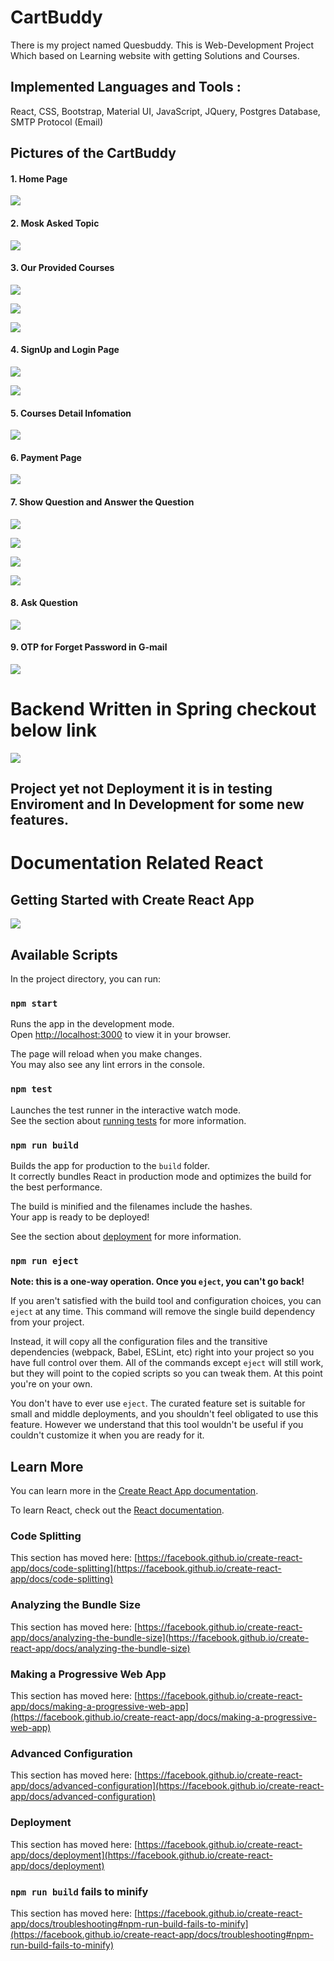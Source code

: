 # CartBuddy
There is my project named Quesbuddy. This is Web-Development Project Which based on Learning website with getting Solutions and Courses.

## Implemented Languages and Tools : 
React, CSS, Bootstrap, Material UI, JavaScript, JQuery, Postgres Database, SMTP Protocol (Email) 

## Pictures of the CartBuddy

#### 1. Home Page
![](https://github.com/VRaj361/QuesBuddy-project/blob/main/Images%20QuesBuddy-Project/home1.png)

#### 2. Mosk Asked Topic
![](https://github.com/VRaj361/QuesBuddy-project/blob/main/Images%20QuesBuddy-Project/mostasktopic.png)

#### 3. Our Provided Courses
![](https://github.com/VRaj361/QuesBuddy-project/blob/main/Images%20QuesBuddy-Project/courses.png)

![](https://github.com/VRaj361/QuesBuddy-project/blob/main/Images%20QuesBuddy-Project/animatedpage.png)

![](https://github.com/VRaj361/QuesBuddy-project/blob/main/Images%20QuesBuddy-Project/showquestionslideercourse.png)

#### 4. SignUp and Login Page

![](https://github.com/VRaj361/QuesBuddy-project/blob/main/Images%20QuesBuddy-Project/signuppage.png)

![](https://github.com/VRaj361/QuesBuddy-project/blob/main/Images%20QuesBuddy-Project/loginpage.png)

#### 5. Courses Detail Infomation

![](https://github.com/VRaj361/QuesBuddy-project/blob/main/Images%20QuesBuddy-Project/showdetailcourse.png)

#### 6. Payment Page

![](https://github.com/VRaj361/QuesBuddy-project/blob/main/Images%20QuesBuddy-Project/payment.png)

#### 7. Show Question and Answer the Question

![](https://github.com/VRaj361/QuesBuddy-project/blob/main/Images%20QuesBuddy-Project/showquestion2.png)

![](https://github.com/VRaj361/QuesBuddy-project/blob/main/Images%20QuesBuddy-Project/showquestionall.png)

![](https://github.com/VRaj361/QuesBuddy-project/blob/main/Images%20QuesBuddy-Project/answerquestion.png)

![](https://github.com/VRaj361/QuesBuddy-project/blob/main/Images%20QuesBuddy-Project/answerlistedbelow.png)

#### 8. Ask Question

![](https://github.com/VRaj361/QuesBuddy-project/blob/main/Images%20QuesBuddy-Project/askquestion.png)

#### 9. OTP for Forget Password in G-mail

![](https://github.com/VRaj361/QuesBuddy-project/blob/main/Images%20QuesBuddy-Project/EmailOTPForgetPassword.png)

# Backend Written in Spring checkout below link

![](https://github.com/VRaj361/projectesell-spring-api)


## Project yet not Deployment it is in testing Enviroment and In Development for some new features.

# Documentation Related React
## Getting Started with Create React App

![](https://github.com/facebook/create-react-app)

## Available Scripts

In the project directory, you can run:

### `npm start`

Runs the app in the development mode.\
Open [http://localhost:3000](http://localhost:3000) to view it in your browser.

The page will reload when you make changes.\
You may also see any lint errors in the console.

### `npm test`

Launches the test runner in the interactive watch mode.\
See the section about [running tests](https://facebook.github.io/create-react-app/docs/running-tests) for more information.

### `npm run build`

Builds the app for production to the `build` folder.\
It correctly bundles React in production mode and optimizes the build for the best performance.

The build is minified and the filenames include the hashes.\
Your app is ready to be deployed!

See the section about [deployment](https://facebook.github.io/create-react-app/docs/deployment) for more information.

### `npm run eject`

**Note: this is a one-way operation. Once you `eject`, you can't go back!**

If you aren't satisfied with the build tool and configuration choices, you can `eject` at any time. This command will remove the single build dependency from your project.

Instead, it will copy all the configuration files and the transitive dependencies (webpack, Babel, ESLint, etc) right into your project so you have full control over them. All of the commands except `eject` will still work, but they will point to the copied scripts so you can tweak them. At this point you're on your own.

You don't have to ever use `eject`. The curated feature set is suitable for small and middle deployments, and you shouldn't feel obligated to use this feature. However we understand that this tool wouldn't be useful if you couldn't customize it when you are ready for it.

## Learn More

You can learn more in the [Create React App documentation](https://facebook.github.io/create-react-app/docs/getting-started).

To learn React, check out the [React documentation](https://reactjs.org/).

### Code Splitting

This section has moved here: [https://facebook.github.io/create-react-app/docs/code-splitting](https://facebook.github.io/create-react-app/docs/code-splitting)

### Analyzing the Bundle Size

This section has moved here: [https://facebook.github.io/create-react-app/docs/analyzing-the-bundle-size](https://facebook.github.io/create-react-app/docs/analyzing-the-bundle-size)

### Making a Progressive Web App

This section has moved here: [https://facebook.github.io/create-react-app/docs/making-a-progressive-web-app](https://facebook.github.io/create-react-app/docs/making-a-progressive-web-app)

### Advanced Configuration

This section has moved here: [https://facebook.github.io/create-react-app/docs/advanced-configuration](https://facebook.github.io/create-react-app/docs/advanced-configuration)

### Deployment

This section has moved here: [https://facebook.github.io/create-react-app/docs/deployment](https://facebook.github.io/create-react-app/docs/deployment)

### `npm run build` fails to minify

This section has moved here: [https://facebook.github.io/create-react-app/docs/troubleshooting#npm-run-build-fails-to-minify](https://facebook.github.io/create-react-app/docs/troubleshooting#npm-run-build-fails-to-minify)
